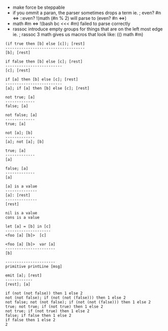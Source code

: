 - make force be steppable 
- if you ommit a paran, the parser sometimes drops a term ie.
; even? #n <=> ::even? !(math (#n % 2)
will parse to
(even? #n <=>)
- math #m <=> !(bash bc <<< #m)  failed to parse correctly
- rassoc introduce empty groups for things that are on the left most edge
  ie.
  ; rassoc 3 math
  gives us macros that look like:
  (() math #m)

```
(if true then [b] else [c]); [rest]
-----------------------------------
[b]; [rest]
```


```
if false then [b] else [c]; [rest]
-------------------------
[c]; [rest]
```


```
if [a] then [b] else [c]; [rest]
-------------------------
[a]; if [a] then [b] else [c]; [rest]
```


```
not true; [a]
-------------
false; [a]
```


```
not false; [a]
-------------
true; [a]
```


```
not [a]; [b]
-------------
[a]; not [a]; [b]
```


```
true; [a]
-------------
[a]
```


```
false; [a]
-------------
[a]
```


```
[a] is a value
--------------
[a]: [rest]
--------------
[rest]
```


```
nil is a value
cons is a value
```


```
let [a] = [b] in [c]
--------------------
<foo [a] [b]>  [c]
```


```
<foo [a] [b]>  var [a]
----------------------
[b]
```


```
----------------------
primitive printLine [msg]
```


```
emit [a]; [rest]
------------
[rest]; [a]
```






```
if (not (not false)) then 1 else 2
not (not false); if (not (not (false))) then 1 else 2
not false; not (not false); if (not (not (false))) then 1 else 2
true; not true; if (not true) then 1 else 2
not true; if (not true) then 1 else 2
false; if false then 1 else 2
if false then 1 else 2
2
```

